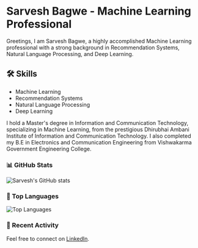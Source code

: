 # Sarvesh Bagwe - Machine Learning Professional

Greetings, I am Sarvesh Bagwe, a highly accomplished Machine Learning professional with a strong background in Recommendation Systems, Natural Language Processing, and Deep Learning.

## 🛠️ Skills
- Machine Learning
- Recommendation Systems
- Natural Language Processing
- Deep Learning

I hold a Master's degree in Information and Communication Technology, specializing in Machine Learning, from the prestigious Dhirubhai Ambani Institute of Information and Communication Technology. I also completed my B.E in Electronics and Communication Engineering from Vishwakarma Government Engineering College.


### 📊 GitHub Stats
![Sarvesh's GitHub stats](https://github-readme-stats.vercel.app/api?username=Sarvesh1814&show_icons=true&theme=radical)

### 🚀 Top Languages
![Top Languages](https://github-readme-stats.vercel.app/api/top-langs/?username=Sarvesh1814&layout=compact&theme=radical)

### 🔄 Recent Activity
<!--START_SECTION:activity-->
<!--END_SECTION:activity-->

Feel free to connect on [LinkedIn](https://www.linkedin.com/in/sarvesh-bagwe-a482791a4).

